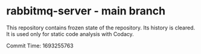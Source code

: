 # rabbitmq-server - main branch

This repository contains frozen state of the repository.
Its history is cleared. It is used only for static code
analysis with Codacy.

Commit Time: 1693255763